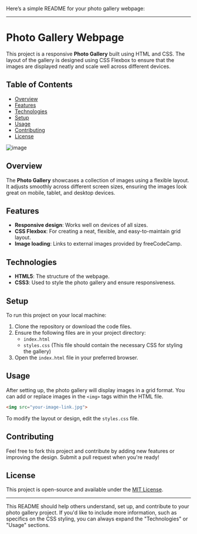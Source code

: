 Here’s a simple README for your photo gallery webpage:

---

# Photo Gallery Webpage

This project is a responsive **Photo Gallery** built using HTML and CSS. The layout of the gallery is designed using CSS Flexbox to ensure that the images are displayed neatly and scale well across different devices.

## Table of Contents

- [Overview](#overview)
- [Features](#features)
- [Technologies](#technologies)
- [Setup](#setup)
- [Usage](#usage)
- [Contributing](#contributing)
- [License](#license)


![image](https://github.com/user-attachments/assets/1ceb7507-4002-47cc-9c5b-02461099cd3b)



## Overview

The **Photo Gallery** showcases a collection of images using a flexible layout. It adjusts smoothly across different screen sizes, ensuring the images look great on mobile, tablet, and desktop devices.

## Features

- **Responsive design**: Works well on devices of all sizes.
- **CSS Flexbox**: For creating a neat, flexible, and easy-to-maintain grid layout.
- **Image loading**: Links to external images provided by freeCodeCamp.
  
## Technologies

- **HTML5**: The structure of the webpage.
- **CSS3**: Used to style the photo gallery and ensure responsiveness.

## Setup

To run this project on your local machine:

1. Clone the repository or download the code files.
2. Ensure the following files are in your project directory:
   - `index.html`
   - `styles.css` (This file should contain the necessary CSS for styling the gallery)
3. Open the `index.html` file in your preferred browser.

## Usage

After setting up, the photo gallery will display images in a grid format. You can add or replace images in the `<img>` tags within the HTML file.

```html
<img src="your-image-link.jpg">
```

To modify the layout or design, edit the `styles.css` file.

## Contributing

Feel free to fork this project and contribute by adding new features or improving the design. Submit a pull request when you're ready!

## License

This project is open-source and available under the [MIT License](LICENSE).

---

This README should help others understand, set up, and contribute to your photo gallery project. If you'd like to include more information, such as specifics on the CSS styling, you can always expand the "Technologies" or "Usage" sections.
